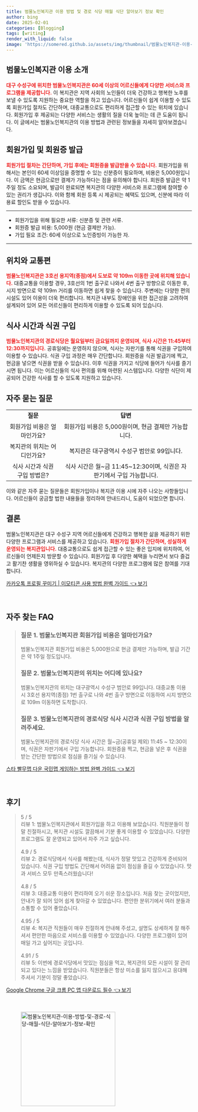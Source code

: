```yaml
---
title: 범물노인복지관 이용 방법 및 경로 식당 매월 식단 알아보기 정보 확인
author: bing
date: 2025-02-01
categories: [Blogging]
tags: [writing]
render_with_liquid: false
image: 'https://somered.github.io/assets/img/thumbnail/범물노인복지관-이용-방법-및-경로-식당-매월-식단-알아보기-정보-확인.webp'
---
```



<h2 id='범물노인복지관_이용_소개'>범물노인복지관 이용 소개</h2>

<p><b><span style="color: #ee2323;">대구 수성구에 위치한 범물노인복지관은 60세 이상의 어르신들에게 다양한 서비스와 프로그램을 제공합니다.</span></b> 이 복지관은 지역 사회의 노인들이 더욱 건강하고 행복한 노후를 보낼 수 있도록 지원하는 중요한 역할을 하고 있습니다. 어르신들이 쉽게 이용할 수 있도록 회원가입 절차도 간단하며, 대중교통으로도 편리하게 접근할 수 있는 위치에 있습니다. 회원가입 후 제공되는 다양한 서비스는 생활의 질을 더욱 높이는 데 큰 도움이 됩니다. 이 글에서는 범물노인복지관의 이용 방법과 관련된 정보들을 자세히 알아보겠습니다.</p>

<h2 id='회원가입_및_회원증_발급'>회원가입 및 회원증 발급</h2>

<p><b><span style="color: #ee2323;">회원가입 절차는 간단하며, 가입 후에는 회원증을 발급받을 수 있습니다.</span></b> 회원가입을 위해서는 본인이 60세 이상임을 증명할 수 있는 신분증이 필요하며, 비용은 5,000원입니다. 이 금액은 현금으로만 결제가 가능하다는 점을 유의해야 합니다. 회원증 발급은 약 1주일 정도 소요되며, 발급이 완료되면 복지관의 다양한 서비스와 프로그램에 참여할 수 있는 권리가 생깁니다. 이와 함께 회원 등록 시 제공되는 혜택도 있으며, 신분에 따라 이용료 할인도 받을 수 있습니다.</p>

<hr />

<ul>
    <li>회원가입을 위해 필요한 서류: 신분증 및 관련 서류.</li>
    <li>회원증 발급 비용: 5,000원 (현금 결제만 가능).</li>
    <li>가입 필요 조건: 60세 이상으로 노인증빙이 가능한 자.</li>
</ul>

<hr />

<h2 id='위치와_교통편'>위치와 교통편</h2>

<p><b><span style="color: #ee2323;">범물노인복지관은 3호선 용지역(종점)에서 도보로 약 109m 이동한 곳에 위치해 있습니다.</span></b> 대중교통을 이용할 경우, 3호선의 1번 출구로 나와서 4번 출구 방향으로 이동한 후, 시지 방면으로 약 109m 거리를 이동하면 쉽게 찾을 수 있습니다. 주변에는 다양한 편의시설도 있어 이용이 더욱 편리합니다. 복지관 내부도 장애인을 위한 접근성을 고려하여 설계되어 있어 모든 어르신들이 편리하게 이용할 수 있도록 되어 있습니다.</p>

<h2 id='식사_시간과_식권_구입'>식사 시간과 식권 구입</h2>

<p><b><span style="color: #ee2323;">범물노인복지관의 경로식당은 월요일부터 금요일까지 운영되며, 식사 시간은 11:45부터 12:30까지입니다.</span></b> 공휴일에는 운영하지 않으며, 식사는 자판기를 통해 식권을 구입하여 이용할 수 있습니다. 식권 구입 과정은 매우 간단합니다. 회원증을 식권 발급기에 찍고, 현금을 넣으면 식권을 받을 수 있습니다. 이후 식권을 가지고 식당에 들어가 식사를 즐기시면 됩니다. 이는 어르신들의 식사 편의를 위해 마련된 시스템입니다. 다양한 식단이 제공되어 건강한 식사를 할 수 있도록 지원하고 있습니다.</p>

<h2 id='자주_묻는_질문'>자주 묻는 질문</h2>

<table>
    <tr>
        <td style="text-align: center; height: 17px;"><b>질문</b></td>
        <td style="text-align: center; height: 17px;"><b>답변</b></td>
    </tr>
    <tr>
        <td style="text-align: center; height: 17px;">회원가입 비용은 얼마인가요?</td>
        <td style="text-align: center; height: 17px;">회원가입 비용은 5,000원이며, 현금 결제만 가능합니다.</td>
    </tr>
    <tr>
        <td style="text-align: center; height: 17px;">복지관의 위치는 어디인가요?</td>
        <td style="text-align: center; height: 17px;">복지관은 대구광역시 수성구 범안로 99입니다.</td>
    </tr>
    <tr>
        <td style="text-align: center; height: 17px;">식사 시간과 식권 구입 방법은?</td>
        <td style="text-align: center; height: 17px;">식사 시간은 월~금 11:45~12:30이며, 식권은 자판기에서 구입 가능합니다.</td>
    </tr>
</table>

<p>이와 같은 자주 묻는 질문들은 회원가입이나 복지관 이용 시에 자주 나오는 사항들입니다. 어르신들이 궁금할 법한 내용들을 정리하여 안내드리니, 도움이 되었으면 합니다.</p>

<h2 id='결론'>결론</h2>

<p>범물노인복지관은 대구 수성구 지역 어르신들에게 건강하고 행복한 삶을 제공하기 위한 다양한 프로그램과 서비스를 제공하고 있습니다. <b><span style="color: #ee2323;">회원가입 절차가 간단하며, 성실하게 운영되는 복지관입니다.</span></b> 대중교통으로도 쉽게 접근할 수 있는 좋은 입지에 위치하여, 어르신들이 언제든지 방문할 수 있습니다. 회원가입 후 다양한 혜택을 누리면서 보다 즐겁고 활기찬 생활을 영위하실 수 있습니다. 복지관의 다양한 프로그램에 많은 참여를 기대합니다.</p>


<p><a class="click-button" title="카카오톡 프로필 꾸미기 | 이모티콘 사용 방법 완벽 가이드" href="https://somered.github.io/posts/%EC%B9%B4%EC%B9%B4%EC%98%A4%ED%86%A1-%ED%94%84%EB%A1%9C%ED%95%84-%EA%BE%B8%EB%AF%B8%EA%B8%B0-%EC%9D%B4%EB%AA%A8%ED%8B%B0%EC%BD%98-%EC%82%AC%EC%9A%A9-%EB%B0%A9%EB%B2%95-%EC%99%84%EB%B2%BD-%EA%B0%80%EC%9D%B4%EB%93%9C/" rel="dofollow">카카오톡 프로필 꾸미기 | 이모티콘 사용 방법 완벽 가이드 👈 보기</a></p><br>
<h2 id='자주_찾는_FAQ'>자주 찾는 FAQ</h2>
<div itemscope="" itemtype="https://schema.org/FAQPage"> 
<blockquote> 
<div itemscope="" itemprop="mainEntity" itemtype="https://schema.org/Question"> 
<h3 itemprop="name">질문 1. 범물노인복지관 회원가입 비용은 얼마인가요?</h3> 
<div itemscope="" itemprop="acceptedAnswer" itemtype="https://schema.org/Answer"> 
<span itemprop="text"> 
<p>범물노인복지관 회원가입 비용은 5,000원으로 현금 결제만 가능하며, 발급 기간은 약 1주일 정도입니다.</p> 
</span> 
</div> 
</div> 

<div itemscope="" itemprop="mainEntity" itemtype="https://schema.org/Question"> 
<h3 itemprop="name">질문 2. 범물노인복지관의 위치는 어디에 있나요?</h3> 
<div itemscope="" itemprop="acceptedAnswer" itemtype="https://schema.org/Answer"> 
<span itemprop="text"> 
<p>범물노인복지관의 위치는 대구광역시 수성구 범안로 99입니다. 대중교통 이용 시 3호선 용지역(종점) 1번 출구로 나와 4번 출구 방면으로 이동하여 시지 방면으로 109m 이동하면 도착합니다.</p> 
</span> 
</div> 
</div> 

<div itemscope="" itemprop="mainEntity" itemtype="https://schema.org/Question"> 
<h3 itemprop="name">질문 3. 범물노인복지관의 경로식당 식사 시간과 식권 구입 방법을 알려주세요.</h3> 
<div itemscope="" itemprop="acceptedAnswer" itemtype="https://schema.org/Answer"> 
<span itemprop="text"> 
<p>범물노인복지관의 경로식당 식사 시간은 월~금(공휴일 제외) 11:45 ~ 12:30이며, 식권은 자판기에서 구입 가능합니다. 회원증을 찍고, 현금을 넣은 후 식권을 받는 간단한 방법으로 점심을 즐기실 수 있습니다.</p> 
</span> 
</div> 
</div> 

</blockquote> 
</div>
<p><a class="click-button" title="스타 빨무맵 다운 국민맵 게임하는 방법 완벽 가이드" href="https://somered.github.io/posts/%EC%8A%A4%ED%83%80-%EB%B9%A8%EB%AC%B4%EB%A7%B5-%EB%8B%A4%EC%9A%B4-%EA%B5%AD%EB%AF%BC%EB%A7%B5-%EA%B2%8C%EC%9E%84%ED%95%98%EB%8A%94-%EB%B0%A9%EB%B2%95-%EC%99%84%EB%B2%BD-%EA%B0%80%EC%9D%B4%EB%93%9C/" rel="dofollow">스타 빨무맵 다운 국민맵 게임하는 방법 완벽 가이드 👈 보기</a></p><br>
<h2 id='후기'>후기</h2>
<div itemscope itemtype="https://schema.org/Product">
  <blockquote>
  <div itemprop="review" itemscope itemtype="https://schema.org/Review">
      <div itemprop="reviewRating" itemscope itemtype="https://schema.org/Rating"> <span itemprop="ratingValue">5</span> / <span itemprop="bestRating">5</span> </div>
      <span itemprop="reviewBody">리뷰 1: 범물노인복지관에서 회원가입을 하고 이용해 보았습니다. 직원분들이 정말 친절하시고, 복지관 시설도 깔끔해서 기분 좋게 이용할 수 있었습니다. 다양한 프로그램도 잘 운영되고 있어서 자주 가고 싶습니다.</span>
  </div>
  <br>
  <div itemprop="review" itemscope itemtype="https://schema.org/Review">
      <div itemprop="reviewRating" itemscope itemtype="https://schema.org/Rating"> <span itemprop="ratingValue">4.9</span> / <span itemprop="bestRating">5</span> </div>
      <span itemprop="reviewBody">리뷰 2: 경로식당에서 식사를 해봤는데, 식사가 정말 맛있고 건강하게 준비되어 있습니다. 식권 구입 방법도 간단해서 어려움 없이 점심을 즐길 수 있었습니다. 맛과 서비스 모두 만족스러웠습니다!</span>
  </div>
  <br>
  <div itemprop="review" itemscope itemtype="https://schema.org/Review">
      <div itemprop="reviewRating" itemscope itemtype="https://schema.org/Rating"> <span itemprop="ratingValue">4.8</span> / <span itemprop="bestRating">5</span> </div>
      <span itemprop="reviewBody">리뷰 3: 대중교통 이용이 편리하여 오기 쉬운 장소입니다. 처음 찾는 곳이었지만, 안내가 잘 되어 있어 쉽게 찾아갈 수 있었습니다. 편안한 분위기에서 여러 분들과 소통할 수 있어 좋았습니다.</span>
  </div>
  <br>
  <div itemprop="review" itemscope itemtype="https://schema.org/Review">
      <div itemprop="reviewRating" itemscope itemtype="https://schema.org/Rating"> <span itemprop="ratingValue">4.95</span> / <span itemprop="bestRating">5</span> </div>
      <span itemprop="reviewBody">리뷰 4: 복지관 직원들이 매우 친절하게 안내해 주셨고, 설명도 상세하게 잘 해주셔서 편안한 마음으로 서비스를 이용할 수 있었습니다. 다양한 프로그램이 있어 매일 가고 싶어지는 곳입니다.</span>
  </div>
  <br>
  <div itemprop="review" itemscope itemtype="https://schema.org/Review">
      <div itemprop="reviewRating" itemscope itemtype="https://schema.org/Rating"> <span itemprop="ratingValue">4.91</span> / <span itemprop="bestRating">5</span> </div>
      <span itemprop="reviewBody">리뷰 5: 이번에 경로식당에서 맛있는 점심을 먹고, 복지관의 모든 시설이 잘 관리되고 있다는 느낌을 받았습니다. 직원분들은 항상 미소를 잃지 않으시고 응대해 주셔서 기분이 정말 좋았습니다.</span>
  </div>
  </blockquote>
</div>
<p><a class="click-button" title="Google Chrome 구글 크롬 PC 앱 다운로드 필수" href="https://somered.github.io/posts/Google-Chrome-%EA%B5%AC%EA%B8%80-%ED%81%AC%EB%A1%AC-PC-%EC%95%B1-%EB%8B%A4%EC%9A%B4%EB%A1%9C%EB%93%9C-%ED%95%84%EC%88%98/" rel="dofollow">Google Chrome 구글 크롬 PC 앱 다운로드 필수 👈 보기</a></p><br>
<figure class="image"><img src="https://somered.github.io/assets/img/thumbnail/범물노인복지관-이용-방법-및-경로-식당-매월-식단-알아보기-정보-확인.webp" alt="범물노인복지관-이용-방법-및-경로-식당-매월-식단-알아보기-정보-확인" width="256" height="256"></figure>